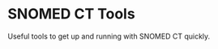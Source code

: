 # SNOMED CT Tools
Useful tools to get up and running with SNOMED CT quickly.

<provide list and info here>
